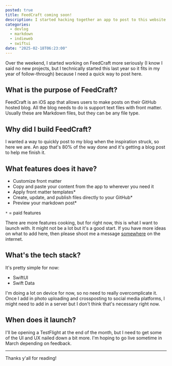 ```yaml
---
posted: true
title: FeedCraft coming soon!
description: I started hacking together an app to post to this website from, and I made it where others can use it to.
categories:
  - devlog
  - markdown
  - indieweb
  - swiftui
date: "2025-02-18T06:23:00"
---
```


Over the weekend, I started working on FeedCraft more seriously (I know I said no new projects, but I technically started this last year so it fits in my year of follow-through) because I need a quick way to post here.

## What is the purpose of FeedCraft?

FeedCraft is an iOS app that allows users to make posts on their GitHub hosted blog. All the blog needs to do is support text files with front matter. Usually these are Markdown files, but they can be any file type.

## Why did I build FeedCraft?

I wanted a way to quickly post to my blog when the inspiration struck, so here we are. An app that's 80% of the way done and it's getting a blog post to help me finish it.

## What features does it have?

- Customize front matter
- Copy and paste your content from the app to wherever you need it
- Apply front matter templates*
- Create, update, and publish files directly to your GitHub*
- Preview your markdown post*

`*` = paid features

There are more features cooking, but for right now, this is what I want to launch with. It might not be a lot but it's a good start. If you have more ideas on what to add here, then please shoot me a message [somewhere](/contact) on the internet.

## What's the tech stack?

It's pretty simple for now:

- SwiftUI
- Swift Data

I'm doing a lot on device for now, so no need to really overcomplicate it. Once I add in photo uploading and crossposting to social media platforms, I might need to add in a server but I don't think that's necessary right now.

## When does it launch?

I'll be opening a TestFlight at the end of the month, but I need to get some of the UI and UX nailed down a bit more. I'm hoping to go live sometime in March depending on feedback.

---

Thanks y'all for reading!